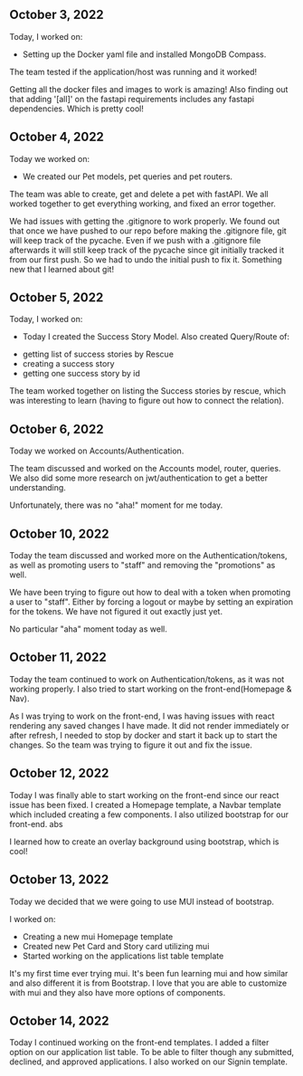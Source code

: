 ## October 3, 2022

Today, I worked on:

* Setting up the Docker yaml file and installed MongoDB Compass. 

The team tested if the application/host was running and it worked!

Getting all the docker files and images to work is amazing! Also finding out that adding '[all]' on the fastapi requirements includes any fastapi dependencies. Which is pretty cool!

## October 4, 2022

Today we worked on:

* We created our Pet models, pet queries and pet routers. 

The team was able to create, get and delete a pet with fastAPI. We all worked together to get everything working, and fixed an error together. 

We had issues with getting the .gitignore to work properly. We found out that once we have pushed to our repo before making the .gitignore file, git will keep track of the pycache. Even if we push with a .gitignore file afterwards it will still keep track of the pycache since git initially tracked it from our first push. So we had to undo the initial push to fix it. Something new that I learned about git! 

## October 5, 2022

Today, I worked on:

* Today I created the Success Story Model. 
Also created Query/Route of:
- getting list of success stories by Rescue
- creating a success story 
- getting one success story by id

The team worked together on listing the Success stories by rescue, which was interesting to learn (having to figure out how to connect the relation).  


## October 6, 2022

Today we worked on Accounts/Authentication. 

The team discussed and worked on the Accounts model, router, queries. We also did some more research on jwt/authentication to get a better understanding. 

Unfortunately, there was no "aha!" moment for me today. 


## October 10, 2022

Today the team discussed and worked more on the Authentication/tokens, as well as promoting users to "staff" and removing the "promotions" as well. 

We have been trying to figure out how to deal with a token when promoting a user to "staff". Either by forcing a logout or maybe by setting an expiration for the tokens. We have not figured it out exactly just yet. 

No particular "aha" moment today as well. 


## October 11, 2022

Today the team continued to work on Authentication/tokens, as it was not working properly. I also tried to start working on the front-end(Homepage & Nav).

As I was trying to work on the front-end, I was having issues with react rendering any saved changes I have made. It did not render immediately or after refresh, I needed to stop by docker and start it back up to start the changes. So the team was trying to figure it out and fix the issue. 


## October 12, 2022

Today I was finally able to start working on the front-end since our react issue has been fixed. I created a Homepage template, a Navbar template which included creating a few components. I also utilized bootstrap for our front-end. abs


I learned how to create an overlay background using bootstrap, which is cool! 


## October 13, 2022

Today we decided that we were going to use MUI instead of bootstrap.

I worked on:
- Creating a new mui Homepage template
- Created new Pet Card and Story card utilizing mui
- Started working on the applications list table template

It's my first time ever trying mui. It's been fun learning mui and how similar and also different it is from Bootstrap. I love that you are able to customize with mui and they also have more options of components.


## October 14, 2022

Today I continued working on the front-end templates. I added a filter option on our application list table. To be able to filter though any submitted, declined, and approved applications. I also worked on our Signin template. 


